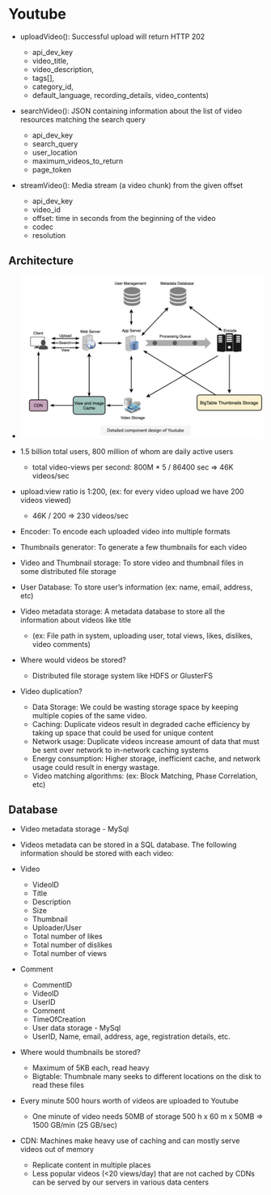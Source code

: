 # Youtube

* uploadVideo(): Successful upload will return HTTP 202
  * api_dev_key
  * video_title,
  * video_description,
  * tags[],
  * category_id,
  * default_language, recording_details, video_contents)

* searchVideo(): JSON containing information about the list of video resources matching the search query
  * api_dev_key
  * search_query
  * user_location
  * maximum_videos_to_return
  * page_token

* streamVideo(): Media stream (a video chunk) from the given offset
  * api_dev_key
  * video_id
  * offset: time in seconds from the beginning of the video
  * codec
  * resolution

## Architecture

* ![Youtube](images/20210730_120041.png)

* 1.5 billion total users, 800 million of whom are daily active users
  * total video-views per second: 800M * 5 / 86400 sec => 46K videos/sec
* upload:view ratio is 1:200, (ex: for every video upload we have 200 videos viewed)
  * 46K / 200 => 230 videos/sec

* Encoder: To encode each uploaded video into multiple formats
* Thumbnails generator: To generate a few thumbnails for each video
* Video and Thumbnail storage: To store video and thumbnail files in some distributed file storage
* User Database: To store user’s information (ex: name, email, address, etc)
* Video metadata storage: A metadata database to store all the information about videos like title
  * (ex: File path in system, uploading user, total views, likes, dislikes, video comments)

* Where would videos be stored?
  * Distributed file storage system like HDFS or GlusterFS

* Video duplication?
  * Data Storage: We could be wasting storage space by keeping multiple copies of the same video.
  * Caching: Duplicate videos result in degraded cache efficiency by taking up space that could be used for unique content
  * Network usage: Duplicate videos increase amount of data that must be sent over network to in-network caching systems
  * Energy consumption: Higher storage, inefficient cache, and network usage could result in energy wastage.
  * Video matching algorithms: (ex: Block Matching, Phase Correlation, etc)

## Database

* Video metadata storage - MySql
* Videos metadata can be stored in a SQL database. The following information should be stored with each video:

* Video
  * VideoID
  * Title
  * Description
  * Size
  * Thumbnail
  * Uploader/User
  * Total number of likes
  * Total number of dislikes
  * Total number of views

* Comment
  * CommentID
  * VideoID
  * UserID
  * Comment
  * TimeOfCreation
  * User data storage - MySql
  * UserID, Name, email, address, age, registration details, etc.

* Where would thumbnails be stored?
  * Maximum of 5KB each, read heavy
  * Bigtable: Thumbnale many seeks to different locations on the disk to read these files

* Every minute 500 hours worth of videos are uploaded to Youtube
  * One minute of video needs 50MB of storage 500 h x 60 m x 50MB => 1500 GB/min (25 GB/sec)

* CDN: Machines make heavy use of caching and can mostly serve videos out of memory
  * Replicate content in multiple places
  * Less popular videos (<20 views/day) that are not cached by CDNs can be served by our servers in various data centers
